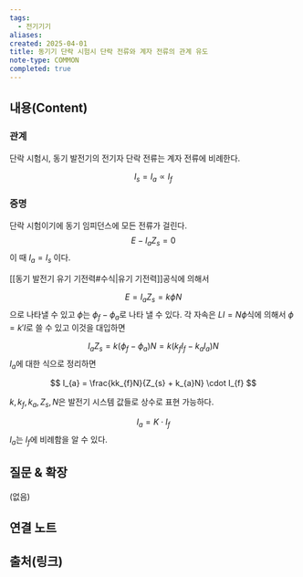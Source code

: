 ```yaml
---
tags:
  - 전기기기
aliases: 
created: 2025-04-01
title: 동기기 단락 시험시 단락 전류와 계자 전류의 관계 유도
note-type: COMMON
completed: true
---
```


## 내용(Content)

### 관계

단락 시험시, 동기 발전기의 전기자 단락 전류는 계자 전류에 비례한다.

$$
I_{s} = I_{a} \propto I_{f}
$$

### 증명

단락 시험이기에 동기 임피던스에 모든 전류가 걸린다.
$$
E - I_{a}Z_{s} = 0
$$
이 때 $I_{a} = I_{s}$ 이다.

[[동기 발전기 유기 기전력#수식|유기 기전력]]공식에 의해서

$$
E = I_{a}Z_{s} = k \phi N
$$
으로 나타낼 수 있고 $\phi$는 $\phi_{f}-\phi _a$로 나타 낼 수 있다. 각 자속은 $LI = N\phi$식에 의해서 $\phi = k'I$로 쓸 수 있고 이것을 대입하면

$$
I_{a}Z_{s} = k(\phi_{f} - \phi_{a})N = k (k_{f}I_{f} - k_{a}I_{a})N
$$
$I_a$에 대한 식으로 정리하면

$$
I_{a} = \frac{kk_{f}N}{Z_{s} + k_{a}N} \cdot I_{f}
$$

$k, k_{f},k_{a}, Z_{s}, N$은 발전기 시스템 값들로 상수로 표현 가능하다.

$$
I_{a} = K \cdot I_{f}
$$
$I_{a}$는 $I_{f}$에 비례함을 알 수 있다.


## 질문 & 확장

(없음)

## 연결 노트

## 출처(링크)

